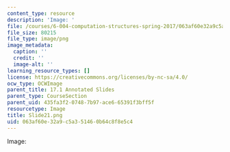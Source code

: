 ```yaml
---
content_type: resource
description: 'Image: '
file: /courses/6-004-computation-structures-spring-2017/063af60e32a9c5a351460b64c8f8e5c4_Slide21.png
file_size: 80215
file_type: image/png
image_metadata:
  caption: ''
  credit: ''
  image-alt: ''
learning_resource_types: []
license: https://creativecommons.org/licenses/by-nc-sa/4.0/
ocw_type: OCWImage
parent_title: 17.1 Annotated Slides
parent_type: CourseSection
parent_uid: 435fa3f2-0748-7b97-ace6-65391f3bff5f
resourcetype: Image
title: Slide21.png
uid: 063af60e-32a9-c5a3-5146-0b64c8f8e5c4
---
```

Image: 